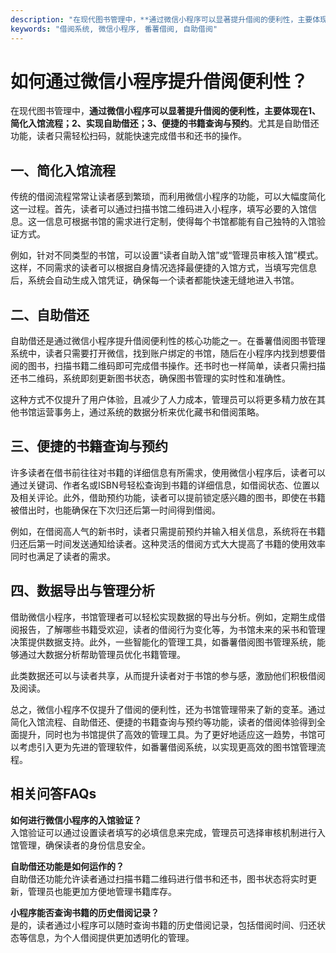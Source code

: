 ```yaml
---
description: "在现代图书管理中，**通过微信小程序可以显著提升借阅的便利性，主要体现在1、简化入馆流程；2、实现自助借还；3、便捷的书籍查询与预约**。尤其是自助借还功能，读者只需轻松扫码，就能快速完成借书和还书的操作。"
keywords: "借阅系统, 微信小程序, 番薯借阅, 自助借阅"
---
```

# 如何通过微信小程序提升借阅便利性？

在现代图书管理中，**通过微信小程序可以显著提升借阅的便利性，主要体现在1、简化入馆流程；2、实现自助借还；3、便捷的书籍查询与预约**。尤其是自助借还功能，读者只需轻松扫码，就能快速完成借书和还书的操作。

## 一、简化入馆流程

传统的借阅流程常常让读者感到繁琐，而利用微信小程序的功能，可以大幅度简化这一过程。首先，读者可以通过扫描书馆二维码进入小程序，填写必要的入馆信息。这一信息可根据书馆的需求进行定制，使得每个书馆都能有自己独特的入馆验证方式。

例如，针对不同类型的书馆，可以设置“读者自助入馆”或“管理员审核入馆”模式。这样，不同需求的读者可以根据自身情况选择最便捷的入馆方式，当填写完信息后，系统会自动生成入馆凭证，确保每一个读者都能快速无缝地进入书馆。

## 二、自助借还

自助借还是通过微信小程序提升借阅便利性的核心功能之一。在番薯借阅图书管理系统中，读者只需要打开微信，找到账户绑定的书馆，随后在小程序内找到想要借阅的图书，扫描书籍二维码即可完成借书操作。还书时也一样简单，读者只需扫描还书二维码，系统即刻更新图书状态，确保图书管理的实时性和准确性。

这种方式不仅提升了用户体验，且减少了人力成本，管理员可以将更多精力放在其他书馆运营事务上，通过系统的数据分析来优化藏书和借阅策略。

## 三、便捷的书籍查询与预约

许多读者在借书前往往对书籍的详细信息有所需求，使用微信小程序后，读者可以通过关键词、作者名或ISBN号轻松查询到书籍的详细信息，如借阅状态、位置以及相关评论。此外，借助预约功能，读者可以提前锁定感兴趣的图书，即使在书籍被借出时，也能确保在下次归还后第一时间得到借阅。

例如，在借阅高人气的新书时，读者只需提前预约并输入相关信息，系统将在书籍归还后第一时间发送通知给读者。这种灵活的借阅方式大大提高了书籍的使用效率同时也满足了读者的需求。

## 四、数据导出与管理分析

借助微信小程序，书馆管理者可以轻松实现数据的导出与分析。例如，定期生成借阅报告，了解哪些书籍受欢迎，读者的借阅行为变化等，为书馆未来的采书和管理决策提供数据支持。此外，一些智能化的管理工具，如番薯借阅图书管理系统，能够通过大数据分析帮助管理员优化书籍管理。

此类数据还可以与读者共享，从而提升读者对于书馆的参与感，激励他们积极借阅及阅读。

总之，微信小程序不仅提升了借阅的便利性，还为书馆管理带来了新的变革。通过简化入馆流程、自助借还、便捷的书籍查询与预约等功能，读者的借阅体验得到全面提升，同时也为书馆提供了高效的管理工具。为了更好地适应这一趋势，书馆可以考虑引入更为先进的管理软件，如番薯借阅系统，以实现更高效的图书馆管理流程。

## 相关问答FAQs

**如何进行微信小程序的入馆验证？**  
入馆验证可以通过设置读者填写的必填信息来完成，管理员可选择审核机制进行入馆管理，确保读者的身份信息安全。

**自助借还功能是如何运作的？**  
自助借还功能允许读者通过扫描书籍二维码进行借书和还书，图书状态将实时更新，管理员也能更加方便地管理书籍库存。

**小程序能否查询书籍的历史借阅记录？**  
是的，读者通过小程序可以随时查询书籍的历史借阅记录，包括借阅时间、归还状态等信息，为个人借阅提供更加透明化的管理。
